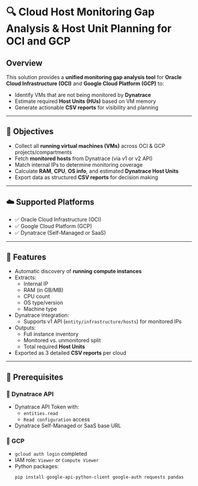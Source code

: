 # 🔍 Cloud Host Monitoring Gap Analysis & Host Unit Planning for OCI and GCP

## Overview

This solution provides a **unified monitoring gap analysis tool** for **Oracle Cloud Infrastructure (OCI)** and **Google Cloud Platform (GCP)** to:

- Identify VMs that are not being monitored by **Dynatrace**
- Estimate required **Host Units (HUs)** based on VM memory
- Generate actionable **CSV reports** for visibility and planning

---

## 🎯 Objectives

- Collect all **running virtual machines (VMs)** across OCI & GCP projects/compartments
- Fetch **monitored hosts** from Dynatrace (via v1 or v2 API)
- Match internal IPs to determine monitoring coverage
- Calculate **RAM**, **CPU**, **OS info**, and estimated **Dynatrace Host Units**
- Export data as structured **CSV reports** for decision making

---

## ☁️ Supported Platforms

- ✅ Oracle Cloud Infrastructure (OCI)
- ✅ Google Cloud Platform (GCP)
- ✅ Dynatrace (Self-Managed or SaaS)

---

## 🚀 Features

- Automatic discovery of **running compute instances**
- Extracts:
  - Internal IP
  - RAM (in GB/MB)
  - CPU count
  - OS type/version
  - Machine type
- Dynatrace integration:
  - Supports v1 API (`entity/infrastructure/hosts`) for monitored IPs
- Outputs:
  - Full instance inventory
  - Monitored vs. unmonitored split
  - Total required **Host Units**
- Exported as 3 detailed **CSV reports** per cloud

---

## 🧱 Prerequisites

### 🔐 Dynatrace API

- Dynatrace API Token with:
  - `entities.read`
  - `Read configuration` access
- Dynatrace Self-Managed or SaaS base URL

### 🔧 GCP

- `gcloud auth login` completed
- IAM role: `Viewer` or `Compute Viewer`
- Python packages:
  ```bash
  pip install google-api-python-client google-auth requests pandas
